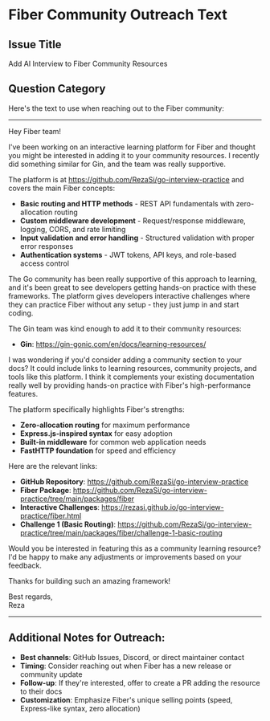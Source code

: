 # Fiber Community Outreach Text

## Issue Title
Add AI Interview to Fiber Community Resources

## Question Category

Here's the text to use when reaching out to the Fiber community:

---

Hey Fiber team!

I've been working on an interactive learning platform for Fiber and thought you might be interested in adding it to your community resources. I recently did something similar for Gin, and the team was really supportive.

The platform is at https://github.com/RezaSi/go-interview-practice and covers the main Fiber concepts:

- **Basic routing and HTTP methods** - REST API fundamentals with zero-allocation routing
- **Custom middleware development** - Request/response middleware, logging, CORS, and rate limiting  
- **Input validation and error handling** - Structured validation with proper error responses
- **Authentication systems** - JWT tokens, API keys, and role-based access control

The Go community has been really supportive of this approach to learning, and it's been great to see developers getting hands-on practice with these frameworks. The platform gives developers interactive challenges where they can practice Fiber without any setup - they just jump in and start coding.

The Gin team was kind enough to add it to their community resources:

- **Gin**: https://gin-gonic.com/en/docs/learning-resources/

I was wondering if you'd consider adding a community section to your docs? It could include links to learning resources, community projects, and tools like this platform. I think it complements your existing documentation really well by providing hands-on practice with Fiber's high-performance features.

The platform specifically highlights Fiber's strengths:
- **Zero-allocation routing** for maximum performance
- **Express.js-inspired syntax** for easy adoption
- **Built-in middleware** for common web application needs
- **FastHTTP foundation** for speed and efficiency

Here are the relevant links:

- **GitHub Repository**: https://github.com/RezaSi/go-interview-practice
- **Fiber Package**: https://github.com/RezaSi/go-interview-practice/tree/main/packages/fiber
- **Interactive Challenges**: https://rezasi.github.io/go-interview-practice/fiber.html
- **Challenge 1 (Basic Routing)**: https://github.com/RezaSi/go-interview-practice/tree/main/packages/fiber/challenge-1-basic-routing

Would you be interested in featuring this as a community learning resource? I'd be happy to make any adjustments or improvements based on your feedback.

Thanks for building such an amazing framework!

Best regards,  
Reza

---

## Additional Notes for Outreach:

- **Best channels**: GitHub Issues, Discord, or direct maintainer contact
- **Timing**: Consider reaching out when Fiber has a new release or community update
- **Follow-up**: If they're interested, offer to create a PR adding the resource to their docs
- **Customization**: Emphasize Fiber's unique selling points (speed, Express-like syntax, zero allocation)